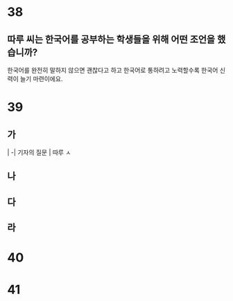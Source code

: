 # 38
## 따루 씨는 한국어를 공부하는 학생들을 위해 어떤 조언을 했습니까?
한국어를 완전히 말하지 않으면 괜찮다고 하고 한국어로 통하려고 노력할수록 한국어 신력이 늘기 마련이에요.
# 39
## 가
| -| 기자의 질문 | 따루 ㅅ
## 나
## 다
## 라
# 40
# 41